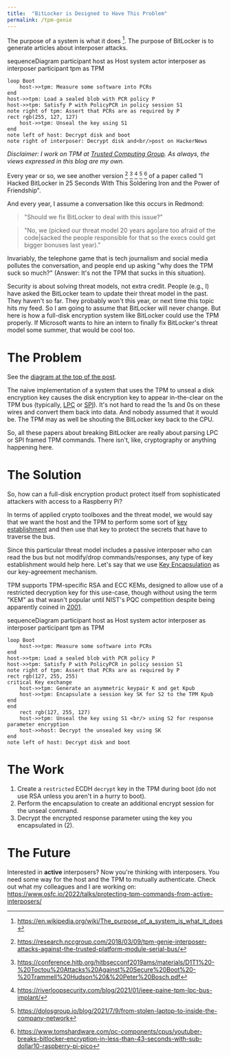 ```yaml
---
title:  "BitLocker is Designed to Have This Problem"
permalink: /tpm-genie
---
```


The purpose of a system is what it does [^posiwid]. The purpose of BitLocker is
to generate articles about interposer attacks.

<div class="mermaid" id="fig:interpose">
sequenceDiagram
    participant host as Host system
    actor interposer as interposer
    participant tpm as TPM

    loop Boot
        host->>tpm: Measure some software into PCRs
    end
    host->>tpm: Load a sealed blob with PCR policy P
    host->>tpm: Satisfy P with PolicyPCR in policy session S1
    note right of tpm: Assert that PCRs are as required by P
    rect rgb(255, 127, 127)
        host->>tpm: Unseal the key using S1
    end
    note left of host: Decrypt disk and boot
    note right of interposer: Decrypt disk and<br/>post on HackerNews
</div>

<!--more-->

*Disclaimer: I work on TPM at
[Trusted Computing Group](https://trustedcomputinggroup.org/). As always, the
views expressed in this blog are my own.*

Every year or so, we see another version [^genie] [^trammell] [^riverloop]
[^dolos] [^stacksmashing] of a paper called "I Hacked
BitLocker in 25 Seconds With This Soldering Iron and the Power of Friendship".

And every year, I assume a conversation like this occurs in Redmond:

> "Should we fix BitLocker to deal with this issue?"

> "No, we (picked our threat model 20 years ago|are too afraid of the code|sacked
> the people responsible for that so the execs could get bigger bonuses last year)."

Invariably, the telephone game that is tech journalism and social media pollutes
the conversation, and people end up asking "why does the TPM suck so much?"
(Answer: It's not the TPM that sucks in this situation).

Security is about solving threat models, not extra credit. People (e.g., I) have
asked the BitLocker team to update their threat model in the past. They haven't so far.
They probably won't this year, or next time this topic hits my feed. So I am going to
assume that BitLocker will never change. But here is how a full-disk encryption
system like BitLocker could use the TPM properly. If Microsoft wants to hire an
intern to finally fix BitLocker's threat model some summer, that would be cool too.

# The Problem

See the [diagram at the top of the post](#fig:interpose).

The naive implementation of a system that uses the TPM to unseal a disk
encryption key causes the disk
encryption key to appear in-the-clear on the TPM bus (typically,
[LPC](https://en.wikipedia.org/wiki/Low_Pin_Count) or
[SPI](https://en.wikipedia.org/wiki/Serial_Peripheral_Interface)). It's not
hard to read the 1s and 0s on these wires and convert them back into data.
And nobody assumed that it would be. The TPM may as well be shouting the
BitLocker key back to the CPU.

So, all these papers about breaking BitLocker are really about parsing LPC or
SPI framed TPM commands.
There isn't, like, cryptography or anything happening here.

# The Solution

So, how can a full-disk encryption product protect itself from sophisticated
attackers with access to a Raspberry Pi?

In terms of applied crypto toolboxes and the threat model, we would say that we
want the host and the TPM to perform some sort of
[key establishment](https://en.wikipedia.org/wiki/Key_exchange) and then use
that key to protect the secrets that have to traverse the bus.

Since this particular threat model includes a passive interposer who can read
the bus but not modify/drop commands/responses, any type of key establishment
would help here. Let's say that we use
[Key Encapsulation](https://en.wikipedia.org/wiki/Key_encapsulation_mechanism)
as our key-agreement mechanism.

TPM supports TPM-specific RSA and ECC KEMs,
designed to allow use of a restricted decryption key for this use-case,
though without using the term "KEM" as that wasn't popular until NIST's
PQC competition despite being apparently coined in [2001](https://eprint.iacr.org/2001/108.pdf).

<div class="mermaid">
sequenceDiagram
    participant host as Host system
    actor interposer as interposer
    participant tpm as TPM

    loop Boot
        host->>tpm: Measure some software into PCRs
    end
    host->>tpm: Load a sealed blob with PCR policy P
    host->>tpm: Satisfy P with PolicyPCR in policy session S1
    note right of tpm: Assert that PCRs are as required by P
    rect rgb(127, 255, 255)
    critical Key exchange
        host->>tpm: Generate an asymmetric keypair K and get Kpub
        host->>tpm: Encapsulate a session key SK for S2 to the TPM Kpub
    end
    end
        rect rgb(127, 255, 127)
        host->>tpm: Unseal the key using S1 <br/> using S2 for response parameter encryption
        host->>host: Decrypt the unsealed key using SK
    end
    note left of host: Decrypt disk and boot
</div>

# The Work

1. Create a `restricted` ECDH `decrypt` key in the TPM during boot (do not use RSA unless you aren't in a hurry to boot).
2. Perform the encapsulation to create an additional encrypt session for the unseal command.
3. Decrypt the encrypted response parameter using the key you encapsulated in (2).

# The Future

Interested in **active** interposers? Now you're thinking with interposers. You
need some way for the host and the TPM to mutually authenticate.
Check out what my colleagues and I are working on: <https://www.osfc.io/2022/talks/protecting-tpm-commands-from-active-interposers/>

[^posiwid]: <https://en.wikipedia.org/wiki/The_purpose_of_a_system_is_what_it_does>
[^genie]: <https://research.nccgroup.com/2018/03/09/tpm-genie-interposer-attacks-against-the-trusted-platform-module-serial-bus/>
[^trammell]: <https://conference.hitb.org/hitbsecconf2019ams/materials/D1T1%20-%20Toctou%20Attacks%20Against%20Secure%20Boot%20-%20Trammell%20Hudson%20&%20Peter%20Bosch.pdf>
[^riverloop]: <https://riverloopsecurity.com/blog/2021/01/ieee-paine-tpm-lpc-bus-implant/>
[^dolos]: <https://dolosgroup.io/blog/2021/7/9/from-stolen-laptop-to-inside-the-company-network>
[^stacksmashing]: <https://www.tomshardware.com/pc-components/cpus/youtuber-breaks-bitlocker-encryption-in-less-than-43-seconds-with-sub-dollar10-raspberry-pi-pico>
